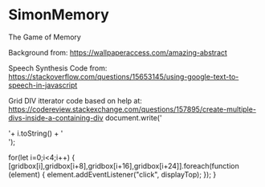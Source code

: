 # SimonMemory

The Game of Memory

Background from:
https://wallpaperaccess.com/amazing-abstract

Speech Synthesis Code from:
https://stackoverflow.com/questions/15653145/using-google-text-to-speech-in-javascript

Grid DIV itterator code based on help at:
https://codereview.stackexchange.com/questions/157895/create-multiple-divs-inside-a-containing-div
document.write('<div class="gridbox" value='+i+'>'+ i.toString() + '</div>');

for(let i=0;i<4;i++)
{
[gridbox[i],gridbox[i+8],gridbox[i+16],gridbox[i+24]].foreach(function (element)
{
element.addEventListener("click", displayTop);
});
}
